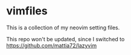 # vimfiles
This is a collection of my neovim setting files.

This repo won't be updated, since I 
switched to https://github.com/mattia72/lazyvim


